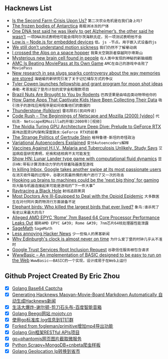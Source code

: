 ## Hacknews List


- [Is the Second Farm Crisis Upon Us?](https://civileats.com/2018/09/10/is-the-second-farm-crisis-upon-us/)  `第二次农业危机是在我们身上吗?`
- [The frozen bodies of Antarctica](http://www.bbc.com/future/story/20180913-a-frozen-graveyard-the-sad-tales-of-antarcticas-deaths?ocid)  `南极洲冰冻的尸体`
- [One DNA test said he was likely to get Alzheimer’s, the other said he wasn’t](https://www.nytimes.com/2018/09/15/opinion/sunday/23andme-ancestry-alzheimers-genetic-testing.html)  `一项DNA测试表明他可能会得阿尔茨海默氏症，另一项测试表明他不会`
- [Low.js – Node.js for embedded devices](http://www.lowjs.org)  `低。js -节点。用于嵌入式设备的js`
- [We still don’t understand motion sickness](https://qz.com/quartzy/1379653/we-still-dont-understand-motion-sickness-but-its-likely-to-get-worse-in-the-digital-age/)  `我们仍然不了解晕动病`
- [I crossed the Alps on a space hopper](https://www.theguardian.com/lifeandstyle/2018/sep/14/i-crossed-alps-on-a-space-hopper-experience)  `我乘太空跳跃者穿越阿尔卑斯山`
- [Mysterious new brain cell found in people](http://www.sciencemag.org/news/2018/08/mysterious-new-brain-cell-found-people)  `在人类中发现的神秘的新脑细胞`
- [AMC Is Beating MoviePass at Its Own Game](https://www.fool.com/investing/2018/09/15/3-reasons-amc-is-beating-moviepass-at-its-own-game.aspx)  `AMC在自己的游戏中击败了MoviePass`
- [New research in sea slugs sparks controversy about the way memories are stored](https://massivesci.com/articles/memory-sea-slug-neuroscience/)  `海蛞蝓的新研究引发了关于记忆储存方式的争议`
- [Tyler Cowen launches fellowship and grant program for moon shot ideas](https://techcrunch.com/2018/09/13/economist-tyler-cowen-launches-a-fellowship-and-grant-program-for-moon-shot-ideas/)  `泰勒·考恩发起了登月计划的奖学金和赠款项目`
- [Brazil Nuts Are Brought to You by Rodents](https://www.atlasobscura.com/articles/brazil-nuts)  `巴西坚果是由啮齿类动物带给你的`
- [How Game Apps That Captivate Kids Have Been Collecting Their Data](https://www.nytimes.com/interactive/2018/09/12/technology/kids-apps-data-privacy-google-twitter.html)  `吸引孩子的游戏应用程序是如何收集他们的数据的`
- [Thunderstone (folklore)](https://en.wikipedia.org/wiki/Thunderstone_(folklore))  `雷石陨石(民间传说)`
- [Code Rush – The Beginnings of Netscape and Mozilla (2000) [video]](https://www.youtube.com/watch?v=4Q7FTjhvZ7Y)  `代码流- Netscape和Mozilla的开端(2000年)[视频]`
- [The Nvidia Turing GPU Architecture Deep Dive: Prelude to GeForce RTX](https://www.anandtech.com/comments/13282/nvidia-turing-architecture-deep-dive)  `英伟达图灵GPU架构深度跳水:GeForce RTX的前奏`
- [The Strange Politics of Gertrude Stein](https://www.neh.gov/humanities/2012/marchapril/feature/the-strange-politics-gertrude-stein)  `格特鲁德·斯坦的奇怪政治`
- [Variational Autoencoders Explained](http://anotherdatum.com/vae.html)  `变分Autoencoders解释`
- [Vaccines Against H.I.V., Malaria and Tuberculosis Unlikely, Study Says](https://www.nytimes.com/2018/09/07/health/vaccines-hiv-malaria-tuberculosis.html)  `艾滋病疫苗研究表明，疟疾和结核病不太可能发生`
- [Show HN: Lunar Lander type game with computational fluid dynamics](https://github.com/s-macke/Interplanetary-Postal-Service/)  `显示HN:带有计算流体动力学的月球着陆器类型游戏`
- [In killing Inbox, Google takes another swipe at its most passionate users](https://www.computerworld.com/article/3305946/email/in-killing-inbox-google-takes-another-swipe-at-its-most-passionate-users.html)  `在消灭收件箱的过程中，谷歌对其最热情的用户进行了又一次的攻击`
- [Hooking up brains to machines could be the ‘next big thing’ for gaming](https://thenextweb.com/contributors/2018/09/15/hooking-up-brains-to-machines-could-be-the-next-big-thing-for-gaming/)  `将大脑与机器连接起来可能是游戏的“下一件大事”`
- [Raytracing a Black Hole](http://rantonels.github.io/starless/)  `射线追踪黑洞`
- [Most Doctors Are Ill-Equipped to Deal with the Opioid Epidemic](https://www.nytimes.com/2018/09/10/health/addiction-medical-schools-treatment.html)  `大多数医生在对付阿片类药物流行方面装备不足`
- [Elephant birds: Who killed the largest birds that ever lived?](https://www.bbc.co.uk/news/science-environment-45495400)  `象鸟:谁杀死了有史以来最大的鸟?`
- [Alleged AMD EPYC ‘Rome’ 7nm Based 64 Core Processor Performance Leaks Out](https://wccftech.com/amd-epyc-rome-7nm-64-core-cpu-performance-benchmark-leak/)  `据称AMD EPYC &#39; Rome &#39; 7nm芯片64核处理器性能泄露`
- [SageMath](https://www.sagemath.org/)  `SageMath`
- [Less annoying Hacker News](http://hn.elijames.org/)  `少一些恼人的黑客新闻`
- [Why Edinburgh&#39;s clock is almost never on time](http://www.bbc.com/travel/story/20180913-scotlands-clock-thats-almost-never-on-time)  `为什么爱丁堡的时钟几乎从不准时`
- [Google Trust Services Root Inclusion Request](https://groups.google.com/forum/m/#!topic/mozilla.dev.security.policy/KYwIf67hcMg)  `谷歌信任服务根包含请求`
- [WwwBasic – An implementation of BASIC designed to be easy to run on the Web](https://github.com/google/wwwbasic)  `WwwBasic——BASIC的一个实现，设计成易于在Web上运行`

## Github Project Created By Eric Zhou

- [x] [Golang Base64 Captcha](https://github.com/mojocn/base64Captcha)
- [x] [Generating Hacknews Maoyan-Movie-Board Markdown Automatically 自动生成Hacknews新闻](https://github.com/dejavuzhou/md-genie)
- [x] [生活大爆炸-谢尔顿-剪刀石头布-百度智能音箱](https://github.com/mojocn/dueros-bang-game)
- [x] [Golang Beego网站 mojotv.cn](https://github.com/mojocn/www.mojotv.cn)
- [x] [使用go标准库,log信息到钉钉群](https://github.com/mojocn/dooger)
- [x] [Forked from fogleman/primitive增加mp4导出功能](https://github.com/mojocn/primitive)
- [x] [Golang Gin框架RESTful APIs项目](https://github.com/JJJJJJJerk/ezier-golang-web-api-framework)
- [x] [go+phantomjs网页图片截取微服务](https://github.com/mojocn/screen_shot)
- [x] [Python Scrapy+MongoDB+cnbeta爬虫样板](https://github.com/mojocn/scrapy_mongodb_boilerplate_cnbeta)
- [x] [Golang Geolocation Ip转换到省市](https://github.com/mojocn/ip2location)